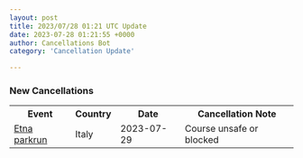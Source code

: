 ```yaml
---
layout: post
title: 2023/07/28 01:21 UTC Update
date: 2023-07-28 01:21:55 +0000
author: Cancellations Bot
category: 'Cancellation Update'

---
```


<h3>New Cancellations</h3>
<div class='hscrollable'>
<table style='width: 100%'>
    <tr>
        <th>Event</th>
        <th>Country</th>
        <th>Date</th>
        <th>Cancellation Note</th>
    </tr>
    <tr>
        <td><a href="https://www.parkrun.it/etna">Etna parkrun</a></td>
        <td>Italy</td>
        <td>2023-07-29</td>
        <td>Course unsafe or blocked</td>
    </tr>
</table>
</div>
